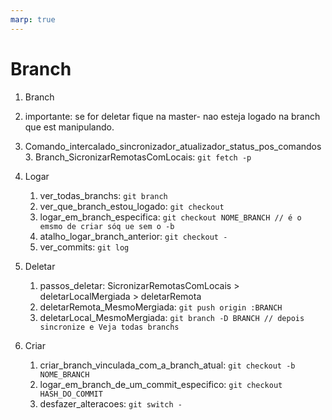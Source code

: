 ```yaml
---
marp: true
---
```


# Branch

1. Branch
1. importante: se for deletar fique na master- nao esteja logado na branch que est manipulando.

2. Comando_intercalado_sincronizador_atualizador_status_pos_comandos
   3. Branch_SicronizarRemotasComLocais: `git fetch -p`

3. Logar
   1. ver_todas_branchs: `git branch`
   2. ver_que_branch_estou_logado: `git checkout`
   3. logar_em_branch_especifica: `git checkout NOME_BRANCH // é o emsmo de criar sóq ue sem o -b`
   4. atalho_logar_branch_anterior: `git checkout -`
   5. ver_commits: `git log`

4. Deletar
   1. passos_deletar: SicronizarRemotasComLocais > deletarLocalMergiada > deletarRemota
   2. deletarRemota_MesmoMergiada: `git push origin :BRANCH`
   3. deletarLocal_MesmoMergiada: `git branch -D BRANCH // depois sincronize e Veja todas branchs `

5. Criar
   1. criar_branch_vinculada_com_a_branch_atual: `git checkout -b NOME_BRANCH`
   2. logar_em_branch_de_um_commit_especifico: `git checkout HASH_DO_COMMIT`
   3. desfazer_alteracoes: `git switch -`